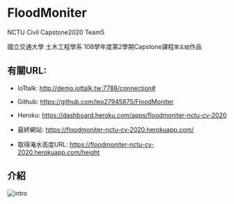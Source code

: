 # FloodMoniter
NCTU Civil Capstone2020 Team5

國立交通大學 土木工程學系 108學年度第2學期Capstone課程`第五組`作品

## 有關URL:
* IoTtalk:
    http://demo.iottalk.tw:7788/connection#

* Github:
    https://github.com/leo27945875/FloodMoniter

* Heroku:
    https://dashboard.heroku.com/apps/floodmoniter-nctu-cv-2020

* 最終網站:
    https://floodmoniter-nctu-cv-2020.herokuapp.com/

* 取得淹水高度URL:
    https://floodmoniter-nctu-cv-2020.herokuapp.com/height
    
## 介紹
![intro](./intro.jpg)
